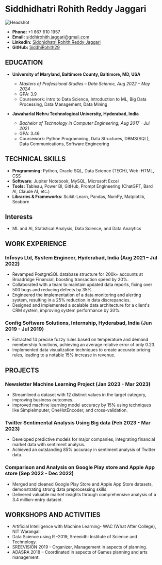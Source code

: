 # Siddhidhatri Rohith Reddy Jaggari
![Headshot](https://github.com/SiddhiRohith29/UMBC-DATA606-Capstone/blob/main/docs/mainpic.JPG)
- **Phone:** +1 667 910 1957
- **Email:** siddhirohith.jaggari@gmail.com
- **LinkedIn:** [Siddhidhatri Rohith Reddy Jaggari](https://www.linkedin.com/in/siddhidhatri-rohith-reddy-jaggari-a4aa42183/)
- **GitHub:** [SiddhiRohith29](https://github.com/SiddhiRohith29)

## EDUCATION

- **University of Maryland, Baltimore County, Baltimore, MD, USA**
  - *Masters of Professional Studies – Data Science, Aug 2022 – May 2024*
  - GPA: 3.9
  - Coursework: Intro to Data Science, Introduction to ML, Big Data Processing, Data Management, Data Mining

- **Jawaharlal Nehru Technological University, Hyderabad, India**
  - *Bachelor of Technology in Computer Engineering, Aug 2017 - Jul 2021*
  - GPA: 3.46
  - Coursework: Python Programming, Data Structures, DBMS(SQL), Data Communications, Software Engineering

## TECHNICAL SKILLS

- **Programming:** Python, Oracle SQL, Data Science (TECH), Web: HTML, CSS
- **Software:** Jupiter Notebook, MySQL, Microsoft Excel
- **Tools:** Tableau, Power BI, GitHub, Prompt Engineering (ChatGPT, Bard AI, Claude AI, etc.)
- **Libraries & Frameworks:** Scikit-Learn, Pandas, NumPy, Matplotlib, Seaborn

## Interests

- ML and AI, Statistical Analysis, Data Science, and Data Analytics

## WORK EXPERIENCE

### Infosys Ltd, System Engineer, Hyderabad, India (Aug 2021 – Jul 2022)

- Revamped PostgreSQL database structure for 200k+ accounts at Broadridge Financial, boosting transaction speed by 20%.
- Collaborated with a team to maintain updated data reports, fixing over 500 bugs and reducing defects by 35%.
- Engineered the implementation of a data monitoring and alerting system, resulting in a 25% reduction in data discrepancies.
- Designed and implemented a scalable data architecture for a client's CRM system, improving system performance by 30%.

### Config Software Solutions, Internship, Hyderabad, India (Jun 2019 - Jul 2019)

- Extracted 14 precise fuzzy rules based on temperature and demand membership functions, achieving an average relative error of only 0.23.
- Implemented data visualization techniques to create accurate pricing rules, leading to a notable 15% increase in revenue.

## PROJECTS

### Newsletter Machine Learning Project (Jan 2023 - Mar 2023)

- Streamlined a dataset with 12 distinct values in the target category, improving business outcomes.
- Improved machine learning model accuracy by 15% using techniques like SimpleImputer, OneHotEncoder, and cross-validation.

### Twitter Sentimental Analysis Using Big data (Feb 2023 - Mar 2023)

- Developed predictive models for major companies, integrating financial market data with sentiment analysis.
- Achieved an outstanding 85% accuracy in sentiment analysis of Twitter data.

### Comparison and Analysis on Google Play store and Apple App store (Sep 2022 - Dec 2022)

- Merged and cleaned Google Play Store and Apple App Store datasets, demonstrating strong data preprocessing skills.
- Delivered valuable market insights through comprehensive analysis of a 3.4 million-entry dataset.

## WORKSHOPS AND ACTIVITIES

- Artificial Intelligence with Machine Learning- WAC (What After College), NIT Warangal.
- Data Science using R -2019, Sreenidhi Institute of Science and Technology.
- SREEVISION 2019 - Organizer, Management in aspects of planning.
- ADASRA 2018 – Coordinated in aspects of Games planning and arts management.
